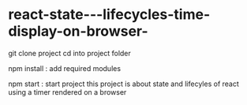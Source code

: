 # react-state---lifecycles-time-display-on-browser-

git clone project cd into project folder 

npm install  : add required modules 

npm start : start project
 this project is about state and lifecyles of react using  a timer rendered on a browser 
